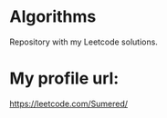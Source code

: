 # Algorithms
Repository with my Leetcode solutions.

# My profile url:
https://leetcode.com/Sumered/
